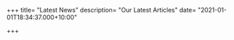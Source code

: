 +++
title= "Latest News"
description= "Our Latest Articles"
date= "2021-01-01T18:34:37.000+10:00"


+++
